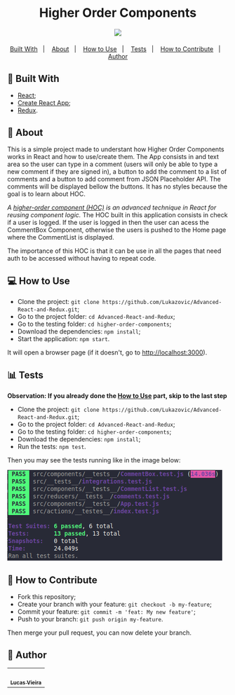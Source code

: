 <h1 align="center">Higher Order Components</h1>
<h4 align="center">
  <img width="300" src="https://i.imgur.com/xXNdt5M.png" /><br>
</h4>

<p align="center">
  <a href="#wrench-built-with">Built With</a>&nbsp;&nbsp;&nbsp;|&nbsp;&nbsp;&nbsp;
  <a href="#page_facing_up-about">About</a>&nbsp;&nbsp;&nbsp;|&nbsp;&nbsp;&nbsp;
  <a href="#-how-to-use">How to Use</a>&nbsp;&nbsp;&nbsp;|&nbsp;&nbsp;&nbsp;
  <a href="#bar_chart-tests">Tests</a>&nbsp;&nbsp;&nbsp;|&nbsp;&nbsp;&nbsp;
  <a href="#-how-to-contribute">How to Contribute</a>&nbsp;&nbsp;&nbsp;|&nbsp;&nbsp;&nbsp;
  <a href="#pencil-author">Author</a>
</p>

## :wrench: Built With

- [React](https://reactjs.org);
- [Create React App](https://create-react-app.dev/);
- [Redux](https://redux.js.org/).

## :page_facing_up: About

This is a simple project made to understant how Higher Order Components works in React and how to use/create them. The App consists in and text area so the user can type in a comment (users will only be able to type a new comment if they are signed in), a button to add the comment to a list of comments and a button to add comment from JSON Placeholder API. The comments will be displayed bellow the buttons. It has no styles because the goal is to learn about HOC.

*A [higher-order component (HOC)](https://reactjs.org/docs/higher-order-components.html) is an advanced technique in React for reusing component logic.* The HOC built in this application consists in check if a user is logged. If the user is logged in then the user can acess the CommentBox Component, otherwise the users is pushed to the Home page where the CommentList is displayed.

The importance of this HOC is that it can be use in all the pages that need auth to be accessed without having to repeat code.

## 💻 How to Use

- Clone the project: `git clone https://github.com/Lukazovic/Advanced-React-and-Redux.git`;
- Go to the project folder: `cd Advanced-React-and-Redux`;
- Go to the testing folder: `cd higher-order-components`;
- Download the dependencies: `npm install`;
- Start the application: `npm start`.

It will open a browser page (if it doesn't, go to [http://localhost:3000](http://localhost:3000/)).

## :bar_chart: Tests

**Observation: If you already done the [How to Use](#-how-to-use) part, skip to the last step**

- Clone the project: `git clone https://github.com/Lukazovic/Advanced-React-and-Redux.git`;
- Go to the project folder: `cd Advanced-React-and-Redux`;
- Go to the testing folder: `cd higher-order-components`;
- Download the dependencies: `npm install`;
- Run the tests: `npm test`.

Then you may see the tests running like in the image below:

![test](https://github.com/Lukazovic/Advanced-React-and-Redux/blob/master/testing/public/preview.png)

## 🤔 How to Contribute

- Fork this repository;
- Create your branch with your feature: `git checkout -b my-feature`;
- Commit your feature: `git commit -m 'feat: My new feature'`;
- Push to your branch: `git push origin my-feature`.

Then merge your pull request, you can now delete your branch.

## :pencil: Author

<table>
  <tr>
    <td align="center"><a href="https://github.com/Lukazovic"><img src="https://avatars0.githubusercontent.com/u/54550926?s=460&u=cdeeac652ce0597a986fbdcff6e249ad27a1f1da&v=4" width="100px;" alt=""/><br /><sub><b>Lucas Vieira</b></sub></a><br /></td>
  <tr>
</table>
